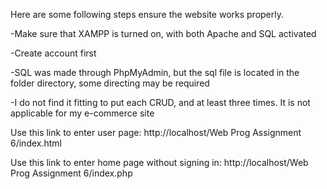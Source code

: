 Here are some following steps ensure the website works properly.

-Make sure that XAMPP is turned on, with both Apache and SQL activated

-Create account first

-SQL was made through PhpMyAdmin, but the sql file is located in the folder directory, some directing may be required

-I do not find it fitting to put each CRUD, and at least three times. It is not applicable for my e-commerce site

Use this link to enter user page: http://localhost/Web Prog Assignment 6/index.html

Use this link to enter home page without signing in: http://localhost/Web Prog Assignment 6/index.php
